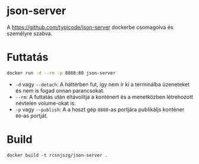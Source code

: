 # json-server

A https://github.com/typicode/json-server dockerbe csomagolva és személyre szabva.

# Futtatás

```bash
docker run -d --rm -p 8888:80 json-server
```

 - `-d` vagy `--detach`: A háttérben fut, így nem ír ki a terminálba üzeneteket és nem is fogad onnan parancsokat.
 - `--rm`: A futtatás után eltávolítja a konténert és a menetközben létrehozott névtelen volume-okat is.
 - `-p` vagy `--publish`: A  a hoszt gép `8888`-as portjára publikáljs konténer `80`-as portját.


# Build

```
docker build -t rcsnjszg/json-server .
```